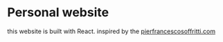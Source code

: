 # Personal website

this website is built with React. inspired by the [pierfrancescosoffritti.com](https://pierfrancescosoffritti.com)
